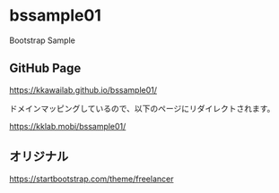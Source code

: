 # bssample01
Bootstrap Sample

## GitHub Page
https://kkawailab.github.io/bssample01/


ドメインマッピングしているので、以下のページにリダイレクトされます。

https://kklab.mobi/bssample01/

## オリジナル
https://startbootstrap.com/theme/freelancer

